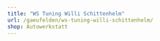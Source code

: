 ```yaml
---
title: "WS Tuning Willi Schittenhelm"
url: /gaeufelden/ws-tuning-willi-schittenhelm/
shop: Autowerkstatt
---
```

